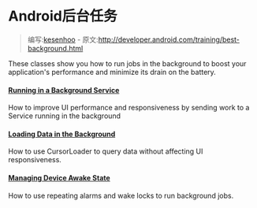 # Android后台任务

> 编写:[kesenhoo](https://github.com/kesenhoo) - 原文:<http://developer.android.com/training/best-background.html>

These classes show you how to run jobs in the background to boost your application's performance and minimize its drain on the battery.

#### [Running in a Background Service](background-jobs/run-background-service/index.html)
How to improve UI performance and responsiveness by sending work to a Service running in the background

#### [Loading Data in the Background](background-jobs/load-data-background/index.html)
How to use CursorLoader to query data without affecting UI responsiveness.

#### [Managing Device Awake State](background-jobs/scheduling/index.html)
How to use repeating alarms and wake locks to run background jobs.
